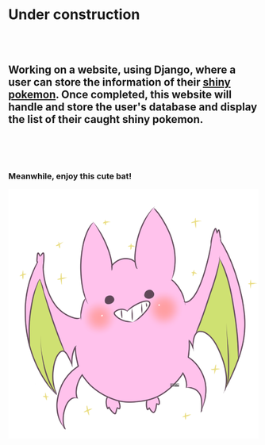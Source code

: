 # Under construction
<br><br>

## Working on a website, using Django, where a user can store the information of their [shiny pokemon](https://pokemondb.net/pokedex/shiny). Once completed, this website will handle and store the user's database and display the list of their caught shiny pokemon.
<br><br><br>

### Meanwhile, enjoy this cute bat!


![Shiny crobat](./media/images/crobat.png)